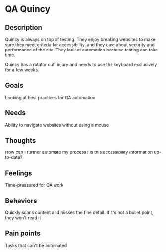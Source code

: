 # QA Quincy

## Description
Quincy is always on top of testing. They enjoy breaking websites to make sure they meet criteria for accessibility, and they care about security and performance of the site. They look at automation because testing can take time.

Quincy has a rotator cuff injury and needs to use the keyboard exclusively for a few weeks. 

## Goals
Looking at best practices for QA automation

## Needs
Ability to navigate websites without using a mouse

## Thoughts
How can I further automate my process? Is this accessibility information up-to-date?

## Feelings
Time-pressured for QA work

## Behaviors
Quickly scans content and misses the fine detail. If it's not a bullet point, they won't read it

## Pain points
Tasks that can't be automated
